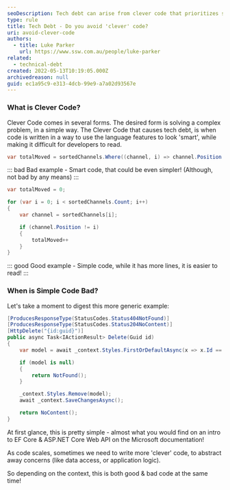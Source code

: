 ```yaml
---
seoDescription: Tech debt can arise from clever code that prioritizes showing off programming skills over simplicity and readability.
type: rule
title: Tech Debt - Do you avoid 'clever' code?
uri: avoid-clever-code
authors:
  - title: Luke Parker
    url: https://www.ssw.com.au/people/luke-parker
related:
  - technical-debt
created: 2022-05-13T10:19:05.000Z
archivedreason: null
guid: ec1a95c9-e313-4dcb-99e9-a7a02d93567e
---
```


### What is Clever Code?

Clever Code comes in several forms. The desired form is solving a complex problem, in a simple way. The Clever Code that causes tech debt, is when code is written in a way to use the language features to look 'smart', while making it difficult for developers to read.

<!--endintro-->

```cs
var totalMoved = sortedChannels.Where((channel, i) => channel.Position != i).Count();
```

::: bad
Bad example - Smart code, that could be even simpler! (Although, not bad by any means)
:::

```cs
var totalMoved = 0;

for (var i = 0; i < sortedChannels.Count; i++)
{
    var channel = sortedChannels[i];

    if (channel.Position != i)
    {
        totalMoved++
    }
}
```

::: good
Good example - Simple code, while it has more lines, it is easier to read!
:::

### When is Simple Code Bad?

Let's take a moment to digest this more generic example:

```cs
[ProducesResponseType(StatusCodes.Status404NotFound)]
[ProducesResponseType(StatusCodes.Status204NoContent)]
[HttpDelete("{id:guid}")]
public async Task<IActionResult> Delete(Guid id)
{
    var model = await _context.Styles.FirstOrDefaultAsync(x => x.Id == id);

    if (model is null)
    {
        return NotFound();
    }

    _context.Styles.Remove(model);
    await _context.SaveChangesAsync();

    return NoContent();
}
```

At first glance, this is pretty simple - almost what you would find on an intro to EF Core & ASP.NET Core Web API on the Microsoft documentation!

As code scales, sometimes we need to write more 'clever' code, to abstract away concerns (like data access, or application logic).

So depending on the context, this is both good & bad code at the same time!
